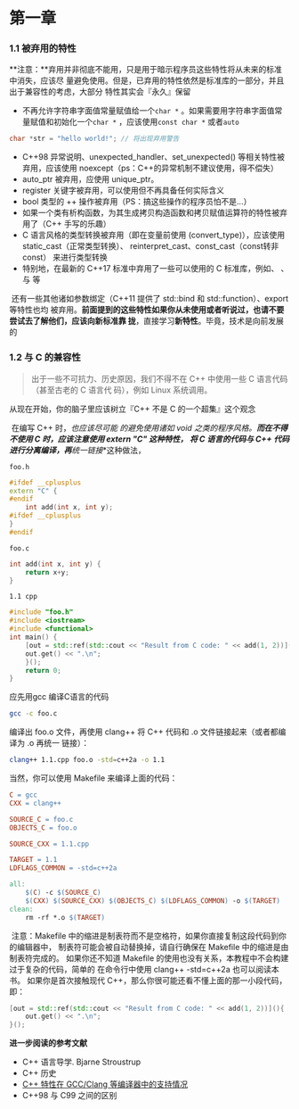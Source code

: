 # 第一章

### 1.1 被弃用的特性



**注意：**弃用并非彻底不能用，只是用于暗示程序员这些特性将从未来的标准中消失，应该尽 量避免使用。但是，已弃用的特性依然是标准库的一部分，并且出于兼容性的考虑，大部分 特性其实会『永久』保留



- 不再允许字符串字面值常量赋值给一个`char *` 。如果需要用字符串字面值常量赋值和初始化一个`char *` ，应该使用`const char *` 或者`auto` 

```c
char *str = "hello world!"; // 将出现弃用警告
```

- C++98 异常说明、unexpected_handler、set_unexpected() 等相关特性被弃用，应该使用 noexcept（ps：C++的异常机制不建议使用，得不偿失）
- auto_ptr 被弃用，应使用 unique_ptr。
- register 关键字被弃用，可以使用但不再具备任何实际含义
-  bool 类型的 ++ 操作被弃用（PS：搞这些操作的程序员怕不是...）
- 如果一个类有析构函数，为其生成拷贝构造函数和拷贝赋值运算符的特性被弃用了（C++ 手写的乐趣）
- C 语言风格的类型转换被弃用（即在变量前使用 (convert_type)），应该使用 static_cast（正常类型转换）、 reinterpret_cast、const_cast（const转非const） 来进行类型转换
- 特别地，在最新的 C++17 标准中弃用了一些可以使用的 C 标准库，例如<ccomplex>、<cstdalign> 、 <cstdbool>与  <ctgmath>等



​	还有一些其他诸如参数绑定（C++11 提供了 std::bind 和 std::function）、export 等特性也均 被弃用。**前面提到的这些特性如果你从未使用或者听说过，也请不要尝试去了解他们，应该向新标准靠 拢**，直接学习**新特性**。毕竟，技术是向前发展的



### 1.2 与 C 的兼容性

> 出于一些不可抗力、历史原因，我们不得不在 C++ 中使用一些 C 语言代码（甚至古老的 C 语言代 码），例如 Linux 系统调用。



从现在开始，你的脑子里应该树立『C++ 不是 C 的一个超集』这个观念

​	在编写 C++ 时，**也应该尽可能 的避免使用诸如 void* 之类的程序风格。**而在不得不使用 C 时，**应该注意使用 extern "C" 这种特性**， 将 **C 语言的代码与 C++ 代码进行分离编译**，再**统一链接**这种做法，



`foo.h` 

```c++
#ifdef __cplusplus
extern "C" {
#endif
	int add(int x, int y);
#ifdef __cplusplus
}
#endif
```

`foo.c`

```c
int add(int x, int y) {
	return x+y;
}
```

`1.1 cpp`

```c++
#include "foo.h"
#include <iostream>
#include <functional>
int main() {
    [out = std::ref(std::cout << "Result from C code: " << add(1, 2))](){
    out.get() << ".\n";
    }();
	return 0;
}
```

应先用gcc 编译C语言的代码

```sh
gcc -c foo.c
```



编译出 foo.o 文件，再使用 clang++ 将 C++ 代码和 .o 文件链接起来（或者都编译为 .o 再统一 链接）：



```sh
clang++ 1.1.cpp foo.o -std=c++2a -o 1.1 
```

当然，你可以使用 Makefile 来编译上面的代码：

```makefile
C = gcc
CXX = clang++

SOURCE_C = foo.c
OBJECTS_C = foo.o

SOURCE_CXX = 1.1.cpp

TARGET = 1.1
LDFLAGS_COMMON = -std=c++2a

all:
    $(C) -c $(SOURCE_C)
    $(CXX) $(SOURCE_CXX) $(OBJECTS_C) $(LDFLAGS_COMMON) -o $(TARGET)
clean:
	rm -rf *.o $(TARGET)
```



​	注意：Makefile 中的缩进是制表符而不是空格符，如果你直接复制这段代码到你的编辑器中， 制表符可能会被自动替换掉，请自行确保在 Makefile 中的缩进是由制表符完成的。 如果你还不知道 Makefile 的使用也没有关系，本教程中不会构建过于复杂的代码，简单的 在命令行中使用 clang++ -std=c++2a 也可以阅读本书。 如果你是首次接触现代 C++，那么你很可能还看不懂上面的那一小段代码，即：

```c++
[out = std::ref(std::cout << "Result from C code: " << add(1, 2))](){
	out.get() << ".\n";
}();
```



**进一步阅读的参考文献**

- C++ 语言导学. Bjarne Stroustrup 
- C++ 历史
- [C++ 特性在 GCC/Clang 等编译器中的支持情况](https://en.cppreference.com/w/cpp/compiler_support)
- C++98 与 C99 之间的区别





















